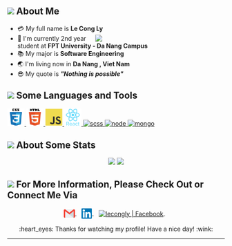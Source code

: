 ## <img src="https://raw.githubusercontent.com/nixin72/nixin72/master/wave.gif" width="50px"></img> About Me

- :credit_card: My full name is **Le Cong Ly** <img src="https://monophy.com/media/du3J3cXyzhj75IOgvA/monophy.gif" width="300" align="right"/>
- :school: I'm currently 2nd year student at **FPT University - Da Nang Campus**
- :books: My major is **Software Engineering**
- :earth_asia: I'm living now in **Da Nang , Viet Nam**
- :sunglasses: My quote is ***"Nothing is possible"*** 

## <img src="https://media2.giphy.com/media/QssGEmpkyEOhBCb7e1/giphy.gif?cid=ecf05e47a0n3gi1bfqntqmob8g9aid1oyj2wr3ds3mg700bl&rid=giphy.gif" width="50px"> Some Languages and Tools
<p align="left">
  <a href="https://www.w3schools.com/css/" target="_blank" title ="CSS">
        <img src="https://raw.githubusercontent.com/devicons/devicon/master/icons/css3/css3-original-wordmark.svg"
            alt="css3" width="40" height="40" /> </a>
  <a href="https://www.w3.org/html/" target="_blank" title ="html"> <img
            src="https://raw.githubusercontent.com/devicons/devicon/master/icons/html5/html5-original-wordmark.svg"
            alt="html5" width="40" height="40" /> </a>
  <a href="https://developer.mozilla.org/en-US/docs/Web/JavaScript" target="_blank" title ="JavaScript"> <img
            src="https://raw.githubusercontent.com/devicons/devicon/master/icons/javascript/javascript-original.svg"
            alt="javascript" width="40" height="40" /> </a>
  <a href="https://reactjs.org/" target="_blank" title ="React.js"> <img
            src="https://raw.githubusercontent.com/devicons/devicon/master/icons/react/react-original-wordmark.svg"
            alt="react" width="40" height="40" /> </a>
  <a href="https://sass-lang.com/" target="_blank" title ="Scss"> <img
            src="https://cdn-icons-png.flaticon.com/512/5968/5968358.png"
            alt="scss" width="40" height="40" /> </a>
  <a href="https://nodejs.org/en/" target="_blank" title ="node"> <img
            src="https://bachasoftware.com/wp-content/uploads/elementor/thumbs/nodejslogo-p3zvdhaajh0bxurlgqp1gszveuzuf58gd4auf7uve8.png"
            alt="node" width="40" height="40" /> </a>
  <a href="https://www.mongodb.com/" target="_blank" title ="Mongo"> <img
            src="https://cdn.holistics.io/landing/other_data_sources/mongodb.png"
            alt="mongo" width="40" height="40" /> </a>
  
</p>

## <img src="https://media0.giphy.com/media/cNZqrH5IzOG0xrlWks/giphy.gif?cid=ecf05e47map255q427en9uprqc1sb0unjq5k4fnqg5pmhhs4&rid=giphy.gif&ct=s" width="50px"> About Some Stats
<!-- <div align="center">
<img height="150em" src="https://github-readme-stats.vercel.app/api/top-langs/?username=lecongly&layout=compact&show_icon=true&theme=algolia" alt="lecongly-langs"/>
<img height="150em" src="https://github-readme-stats.vercel.app/api/?username=lecongly&layout=compact&show_icon=true&theme=algolia" alt="lecongly-stats"/>
</div> -->
<div align="center">
  <img src="http://github-readme-streak-stats.herokuapp.com?user=lecongly&theme=algolia&background=0d1117&hide_border=true" />
  <img src="https://activity-graph.herokuapp.com/graph?username=lecongly&theme=react-dark"/>
</div>

## <img src='https://raw.githubusercontent.com/ShahriarShafin/ShahriarShafin/main/Assets/handshake.gif' width="80px"> For More Information, Please Check Out or Connect Me Via
<p align="center">
  <a href="mailto:lecongly.contact@gmail.com" >
    <img align="center" alt="lecongly | Gmail" width="26px" src="https://github.com/SatYu26/SatYu26/blob/master/Assets/Gmail.svg" />
  </a> &nbsp;&nbsp;
  
  <a href="https://www.linkedin.com/in/lecongly/" target="_blank">
    <img align="center" alt="lecongly | Linkedin" width="24px" src="https://github.com/SatYu26/SatYu26/blob/master/Assets/Linkedin.svg" />
  </a> &nbsp;&nbsp;
  
  <a href="https://www.facebook.com/IAmLCL" target="_blank">
      <img align="center" alt="lecongly | Facebook" width="24px" src="https://upload.wikimedia.org/wikipedia/en/thumb/0/04/Facebook_f_logo_%282021%29.svg/100px-Facebook_f_logo_%282021%29.svg.png" />
  </a> &nbsp;&nbsp;
  
<!--   <a href="https://profile-summary-for-github.herokuapp.com/user/lecongly" target="_blank">
    <img align="center" alt="lecongly | GitHub" width="26px" src="https://upload.wikimedia.org/wikipedia/commons/thumb/a/ae/Github-desktop-logo-symbol.svg/1024px-Github-desktop-logo-symbol.svg.png" />
  </a> &nbsp;&nbsp; -->
<p> 

<div align="center">
  :heart_eyes: Thanks for watching my profile! Have a nice day! :wink: <br/>
</div>

------
